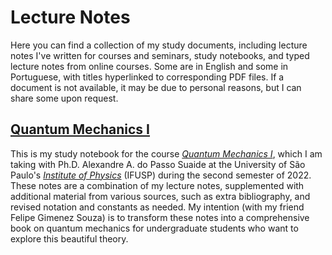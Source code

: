 # Lecture Notes

Here you can find a collection of my study documents, including lecture notes I've written for courses and seminars, study notebooks, and typed lecture notes from online courses. Some are in English and some in Portuguese, with titles hyperlinked to corresponding PDF files. If a document is not available, it may be due to personal reasons, but I can share some upon request.

## [Quantum Mechanics I](https://jimeens.github.io/mynotes/Quantum%20Mechanics%20I.pdf)

This is my study notebook for the course [*Quantum Mechanics I*](https://uspdigital.usp.br/jupiterweb/obterDisciplina?sgldis=4302403), which I am taking with Ph.D. Alexandre A. do Passo Suaide at the University of São Paulo's [*Institute of Physics*](https://portal.if.usp.br/) (IFUSP) during the second semester of 2022. These notes are a combination of my lecture notes, supplemented with additional material from various sources, such as extra bibliography, and revised notation and constants as needed. My intention (with my friend Felipe Gimenez Souza) is to transform these notes into a comprehensive book on quantum mechanics for undergraduate students who want to explore this beautiful theory.
